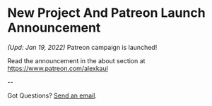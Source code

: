 # New Project And Patreon Launch Announcement

_(Upd: Jan 19, 2022)_ Patreon campaign is launched! 

Read the announcement in the about section at https://www.patreon.com/alexkaul

--

Got Questions? [Send an email](mailto:patron@alexkaul.com).
